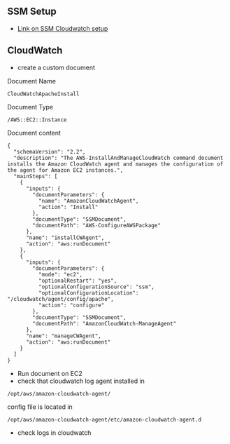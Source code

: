 ## SSM Setup

* [Link on SSM Cloudwatch setup](https://docs.aws.amazon.com/prescriptive-guidance/latest/implementing-logging-monitoring-cloudwatch/install-cloudwatch-systems-manager.html)

## CloudWatch

* create a custom document

Document Name
  
```
CloudWatchApacheInstall
```

Document Type

```
/AWS::EC2::Instance
```

Document content

```
{
  "schemaVersion": "2.2",
  "description": "The AWS-InstallAndManageCloudWatch command document installs the Amazon CloudWatch agent and manages the configuration of the agent for Amazon EC2 instances.",
  "mainSteps": [
    {
      "inputs": {
        "documentParameters": {
          "name": "AmazonCloudWatchAgent",
          "action": "Install"
        },
        "documentType": "SSMDocument",
        "documentPath": "AWS-ConfigureAWSPackage"
      },
      "name": "installCWAgent",
      "action": "aws:runDocument"
    },
    {
      "inputs": {
        "documentParameters": {
          "mode": "ec2",
          "optionalRestart": "yes",
          "optionalConfigurationSource": "ssm",
          "optionalConfigurationLocation": "/cloudwatch/agent/config/apache",
          "action": "configure"
        },
        "documentType": "SSMDocument",
        "documentPath": "AmazonCloudWatch-ManageAgent"
      },
      "name": "manageCWAgent",
      "action": "aws:runDocument"
    }
  ]
}
```

* Run document on EC2
* check that cloudwatch log agent installed in 

```
/opt/aws/amazon-cloudwatch-agent/
```

config file is located in 

```
/opt/aws/amazon-cloudwatch-agent/etc/amazon-cloudwatch-agent.d
```


* check logs in cloudwatch
